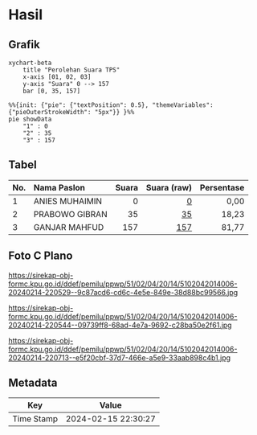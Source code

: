 # Hasil

## Grafik

```mermaid
xychart-beta
    title "Perolehan Suara TPS"
    x-axis [01, 02, 03]
    y-axis "Suara" 0 --> 157
    bar [0, 35, 157]
```

```mermaid
%%{init: {"pie": {"textPosition": 0.5}, "themeVariables": {"pieOuterStrokeWidth": "5px"}} }%%
pie showData
    "1" : 0
    "2" : 35
    "3" : 157
```

## Tabel

| No. | Nama Paslon    | Suara | Suara (raw) | Persentase |
|:--- |:-------------- | -----:| -----------:| ----------:|
| 1   | ANIES MUHAIMIN | 0     | [0][p-1]    | 0,00       |
| 2   | PRABOWO GIBRAN | 35    | [35][p-2]   | 18,23      |
| 3   | GANJAR MAHFUD  | 157   | [157][p-3]  | 81,77      |


[p-1]: https://github.com/gigit-pemilu/pemilu-2024-51-bali/blob/main/pilpres/hitung-suara/sub/51-bali/sub/02-tabanan/sub/04-kerambitan/sub/2014-kesiut/sub/006-tps/sub/paslon-1.txt
[p-2]: https://github.com/gigit-pemilu/pemilu-2024-51-bali/blob/main/pilpres/hitung-suara/sub/51-bali/sub/02-tabanan/sub/04-kerambitan/sub/2014-kesiut/sub/006-tps/sub/paslon-2.txt
[p-3]: https://github.com/gigit-pemilu/pemilu-2024-51-bali/blob/main/pilpres/hitung-suara/sub/51-bali/sub/02-tabanan/sub/04-kerambitan/sub/2014-kesiut/sub/006-tps/sub/paslon-3.txt

## Foto C Plano

https://sirekap-obj-formc.kpu.go.id/ddef/pemilu/ppwp/51/02/04/20/14/5102042014006-20240214-220529--9c87acd6-cd6c-4e5e-849e-38d88bc99566.jpg

https://sirekap-obj-formc.kpu.go.id/ddef/pemilu/ppwp/51/02/04/20/14/5102042014006-20240214-220544--09739ff8-68ad-4e7a-9692-c28ba50e2f61.jpg

https://sirekap-obj-formc.kpu.go.id/ddef/pemilu/ppwp/51/02/04/20/14/5102042014006-20240214-220713--e5f20cbf-37d7-466e-a5e9-33aab898c4b1.jpg


## Metadata

| Key        | Value               |
| ---------- | ------------------- |
| Time Stamp | 2024-02-15 22:30:27 |



